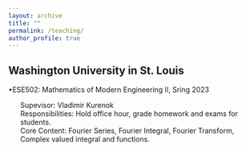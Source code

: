 ```yaml
---
layout: archive
title: ""
permalink: /teaching/
author_profile: true
---
```

Washington University in St. Louis
------
  •ESE502: Mathematics of Modern Engineering II, Sring 2023 <br />
  <ul>Supevisor: Vladimir Kurenok <br />
  Responsibilities: Hold office hour, grade homework and exams for students. <br />
  Core Content: Fourier Series, Fourier Integral, Fourier Transform, Complex valued integral and functions.
  </ul>
      
      
      
      
      
